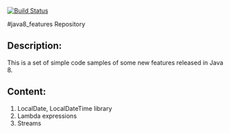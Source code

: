 
[![Build Status](https://travis-ci.org/evertones/java8_features.svg?branch=master)](https://travis-ci.org/evertones/java8_features)

#java8_features Repository

## Description:
This is a set of simple code samples of some new features released in Java 8.

## Content:

1. LocalDate, LocalDateTime library
2. Lambda expressions
3. Streams
